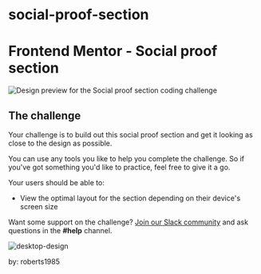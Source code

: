 # social-proof-section

# Frontend Mentor - Social proof section

![Design preview for the Social proof section coding challenge](./design/desktop-preview.jpg)


## The challenge

Your challenge is to build out this social proof section and get it looking as close to the design as possible.

You can use any tools you like to help you complete the challenge. So if you've got something you'd like to practice, feel free to give it a go.

Your users should be able to:

- View the optimal layout for the section depending on their device's screen size

Want some support on the challenge? [Join our Slack community](https://www.frontendmentor.io/slack) and ask questions in the **#help** channel.

![desktop-design](https://user-images.githubusercontent.com/51132030/217853198-07373378-a6ea-4d5d-81e7-ccd0afa48cd0.jpg)

by: roberts1985
